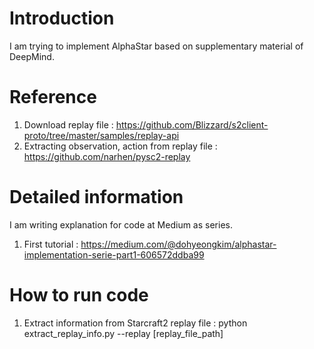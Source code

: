 # Introduction
I am trying to implement AlphaStar based on supplementary material of DeepMind.

# Reference
1. Download replay file : https://github.com/Blizzard/s2client-proto/tree/master/samples/replay-api
2. Extracting observation, action from replay file : https://github.com/narhen/pysc2-replay

# Detailed information
I am writing explanation for code at Medium as series.

1. First tutorial : https://medium.com/@dohyeongkim/alphastar-implementation-serie-part1-606572ddba99

# How to run code
1. Extract information from Starcraft2 replay file : python extract_replay_info.py --replay [replay_file_path]


